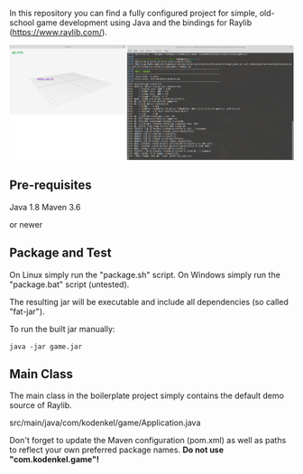 In this repository you can find a fully configured project for simple, old-school game development using Java and the bindings for Raylib (https://www.raylib.com/).

![Preview](boilerplate-project/readme.jpg)

## Pre-requisites

Java 1.8
Maven 3.6

or newer

## Package and Test

On Linux simply run the "package.sh" script.
On Windows simply run the "package.bat" script (untested).

The resulting jar will be executable and include all dependencies (so called "fat-jar").

To run the built jar manually:

````
java -jar game.jar
````

## Main Class

The main class in the boilerplate project simply contains the default demo source of Raylib.

src/main/java/com/kodenkel/game/Application.java

Don't forget to update the Maven configuration (pom.xml) as well as paths to reflect your own preferred package names. **Do not use "com.kodenkel.game"!**
